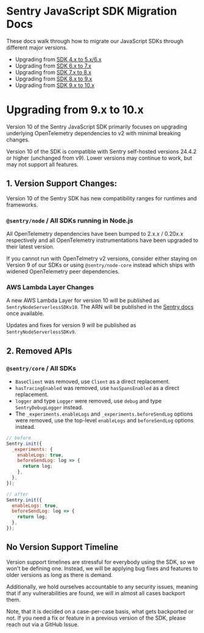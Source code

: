 # Sentry JavaScript SDK Migration Docs

These docs walk through how to migrate our JavaScript SDKs through different major versions.

- Upgrading from [SDK 4.x to 5.x/6.x](./docs/migration/v4-to-v5_v6.md)
- Upgrading from [SDK 6.x to 7.x](./docs/migration/v6-to-v7.md)
- Upgrading from [SDK 7.x to 8.x](./docs/migration/v7-to-v8.md)
- Upgrading from [SDK 8.x to 9.x](./docs/migration/v8-to-v9.md)
- Upgrading from [SDK 9.x to 10.x](#upgrading-from-9x-to-10x)

# Upgrading from 9.x to 10.x

Version 10 of the Sentry JavaScript SDK primarily focuses on upgrading underlying OpenTelemetry dependencies to v2 with minimal breaking changes.

Version 10 of the SDK is compatible with Sentry self-hosted versions 24.4.2 or higher (unchanged from v9).
Lower versions may continue to work, but may not support all features.

## 1. Version Support Changes:

Version 10 of the Sentry SDK has new compatibility ranges for runtimes and frameworks.

### `@sentry/node` / All SDKs running in Node.js

All OpenTelemetry dependencies have been bumped to 2.x.x / 0.20x.x respectively and all OpenTelemetry instrumentations have been upgraded to their latest version.

If you cannot run with OpenTelmetry v2 versions, consider either staying on Version 9 of our SDKs or using `@sentry/node-core` instead which ships with widened OpenTelemetry peer dependencies.

### AWS Lambda Layer Changes

A new AWS Lambda Layer for version 10 will be published as `SentryNodeServerlessSDKv10`.
The ARN will be published in the [Sentry docs](https://docs.sentry.io/platforms/javascript/guides/aws-lambda/install/cjs-layer/) once available.

Updates and fixes for version 9 will be published as `SentryNodeServerlessSDKv9`.

## 2. Removed APIs

### `@sentry/core` / All SDKs

- `BaseClient` was removed, use `Client` as a direct replacement.
- `hasTracingEnabled` was removed, use `hasSpansEnabled` as a direct replacement.
- `logger` and type `Logger` were removed, use `debug` and type `SentryDebugLogger` instead.
- The `_experiments.enableLogs` and `_experiments.beforeSendLog` options were removed, use the top-level `enableLogs` and `beforeSendLog` options instead.

```js
// before
Sentry.init({
  _experiments: {
    enableLogs: true,
    beforeSendLog: log => {
      return log;
    },
  },
});

// after
Sentry.init({
  enableLogs: true,
  beforeSendLog: log => {
    return log;
  },
});
```

## No Version Support Timeline

Version support timelines are stressful for everybody using the SDK, so we won't be defining one.
Instead, we will be applying bug fixes and features to older versions as long as there is demand.

Additionally, we hold ourselves accountable to any security issues, meaning that if any vulnerabilities are found, we will in almost all cases backport them.

Note, that it is decided on a case-per-case basis, what gets backported or not.
If you need a fix or feature in a previous version of the SDK, please reach out via a GitHub Issue.
